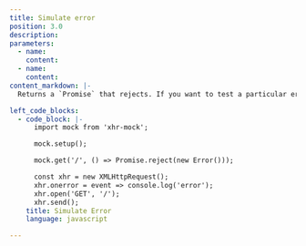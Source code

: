 ```yaml
---
title: Simulate error
position: 3.0
description:
parameters:
  - name:
    content:
  - name:
    content:
content_markdown: |-
  Returns a `Promise` that rejects. If you want to test a particular error you use one of the pre-defined error classes.

left_code_blocks:
  - code_block: |-
      import mock from 'xhr-mock';

      mock.setup();

      mock.get('/', () => Promise.reject(new Error()));

      const xhr = new XMLHttpRequest();
      xhr.onerror = event => console.log('error');
      xhr.open('GET', '/');
      xhr.send();
    title: Simulate Error
    language: javascript

---
```

